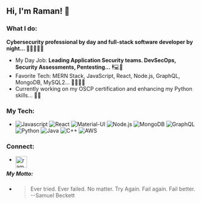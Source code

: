 ## Hi, I'm Raman! 👋
### What I do:
**Cybersecurity professional by day and full-stack software developer by night... :slightly_smiling_face::first_quarter_moon::closed_lock_with_key::beginner::japanese_goblin:**
- My Day Job: **Leading Application Security teams. DevSecOps, Security Assessments, Pentesting...** :business_suit_levitating:💻:office:
- Favorite Tech: MERN Stack, JavaScript, React, Node.js, GraphQL, MongoDB, MySQL2... :dizzy::monkey::sparkles:🔥
- Currently working on my OSCP certification and enhancing my Python skills... :book::exploding_head:

### My Tech:
- ![Javascript](https://img.shields.io/badge/JavaScript-323330?style=for-the-badge&logo=javascript&logoColor=F7DF1E)
![React](https://img.shields.io/badge/React-20232A?style=for-the-badge&logo=react&logoColor=61DAFB)
![Material-UI](https://img.shields.io/badge/Material--UI-0081CB?style=for-the-badge&logo=material-ui&logoColor=white)
![Node.js](https://img.shields.io/badge/Node.js-43853D?style=for-the-badge&logo=node.js&logoColor=white)
![MongoDB](https://img.shields.io/badge/MongoDB-4EA94B?style=for-the-badge&logo=mongodb&logoColor=white)
![GraphQL](https://img.shields.io/badge/GraphQL-E4405F?style=for-the-badge)
![Python](https://img.shields.io/badge/Python-3776AB?style=for-the-badge&logo=python&logoColor=white)
![Java](https://img.shields.io/badge/Java-ED8B00?style=for-the-badge&logo=java&logoColor=white)
![C++](https://img.shields.io/badge/C%2B%2B-00599C?style=for-the-badge&logo=c%2B%2B&logoColor=white)
![AWS](https://img.shields.io/badge/Amazon_AWS-232F3E?style=for-the-badge&logo=amazon-aws&logoColor=white)

### Connect:
- [<img align="left" alt="ramantv | LinkedIn" width="30px" src="https://cdn.jsdelivr.net/npm/simple-icons@v3/icons/linkedin.svg" />][linkedin]<br/>

##### My Motto:
- <blockquote> Ever tried. Ever failed. No matter. Try Again. Fail again. Fail better. --Samuel Beckett <br/> </blockquote>

[linkedin]: https://www.linkedin.com/in/raman-trikkur
